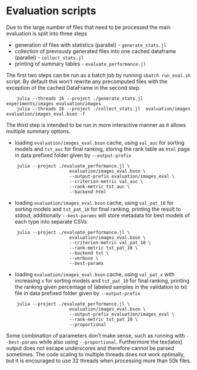 # Evaluation scripts
Due to the large number of files that need to be processed the main evaluation is split into three steps
- generation of files with statistics (parallel) - `generate_stats.jl`
- collection of previously generated files into one cached dataframe (parallel) - `collect_stats.jl`
- printing of summary tables - `evaluate_performance.jl`

The first two steps can be run as a batch job by running `sbatch run_eval.sh` script. By default this won't rewrite any precomputed files with the exception of the cached DataFrame in the second step.

```
    julia --threads 16 --project ./generate_stats.jl experiments/images evaluation/images 
    julia --threads 16 --project ./collect_stats.jl  evaluation/images evaluation/images_eval.bson -f
```

The third step is intended to be run in more interactive manner as it allows multiple summary options.
- loading `evaluation/images_eval.bson` cache, using `val_auc` for sorting models and `tst_auc` for final ranking, storing the rank table as `html` page in data prefixed folder given by `--output-prefix`
```
    julia --project ./evaluate_performance.jl \
                        evaluation/images_eval.bson \
                        --output-prefix evaluation/images_eval \
                        --criterion-metric val_auc \
                        --rank-metric tst_auc \
                        --backend html 
```

- loading `evaluation/images_eval.bson` cache, using `val_pat_10` for sorting models and `tst_pat_10` for final ranking, printing the result to stdout, additionally `--best-params` will store metadata for best models of each type into separate CSVs
```
    julia --project ./evaluate_performance.jl \
                        evaluation/images_eval.bson \
                        --criterion-metric val_pat_10 \
                        --rank-metric tst_pat_10 \
                        --backend txt \
                        --verbose \
                        --best-params
```

- loading `evaluation/images_eval.bson` cache, using `val_pat_x` with increasing `x` for sorting models and `tst_pat_10` for final ranking, printing the ranking given percentage of labeled samples in the validation to txt file in data prefixed folder given by `--output-prefix`
```
    julia --project ./evaluate_performance.jl \
                        evaluation/images_eval.bson \
                        --output-prefix evaluation/images_eval \
                        --rank-metric tst_pat_10 \
                        --proportional
```

Some combination of parameters don't make sense, such as running with `--best-params` while also using `--proportional`. Furthermore the tex(latex) output does not escape underscores and therefore cannot be parsed sometimes. The code scaling to multiple threads does not work optimally, but it is encouraged to use 32 threads when processing more than 50k files.